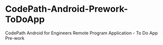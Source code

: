 # CodePath-Android-Prework-ToDoApp
CodePath Android for Engineers Remote Program Application - To Do App Pre-work
